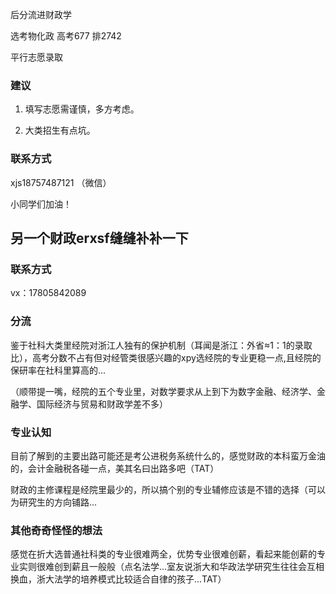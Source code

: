 后分流进财政学

选考物化政 高考677 排2742

平行志愿录取

### **建议**

1. 填写志愿需谨慎，多方考虑。

2. 大类招生有点坑。

### **联系方式**
xjs18757487121 （微信）     

小同学们加油！

## **另一个财政erxsf缝缝补补一下**

### **联系方式**

vx：17805842089

### **分流**

鉴于社科大类里经院对浙江人独有的保护机制（耳闻是浙江：外省≈1：1的录取比），高考分数不占有但对经管类很感兴趣的xpy选经院的专业更稳一点,且经院的保研率在社科里算高的...

（顺带提一嘴，经院的五个专业里，对数学要求从上到下为数字金融、经济学、金融学、国际经济与贸易和财政学差不多）

### **专业认知**

目前了解到的主要出路可能还是考公进税务系统什么的，感觉财政的本科蛮万金油的，会计金融税各碰一点，美其名曰出路多吧（TAT）

财政的主修课程是经院里最少的，所以搞个别的专业辅修应该是不错的选择（可以为研究生的方向铺路...

### **其他奇奇怪怪的想法**

感觉在折大选普通社科类的专业很难两全，优势专业很难创薪，看起来能创薪的专业实则很难创到薪且一般般（点名法学...室友说浙大和华政法学研究生往往会互相换血，浙大法学的培养模式比较适合自律的孩子...TAT）